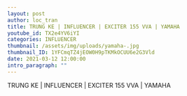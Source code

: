 ```yaml
---
layout: post
author: loc_tran
title: TRUNG KE | INFLUENCER | EXCITER 155 VVA | YAMAHA
youtube_id: TX2e4YV6iYI
categories: INFLUENCER
thumbnail: /assets/img/uploads/yamaha-.jpg
thumbnail_ID: 1YFCmqTZ4jEOW0H9pTKMkOCUU6e2G3Vld
date: 2021-03-12 12:00:00
intro_paragraph: ""
---
```

TRUNG KE | INFLUENCER | EXCITER 155 VVA | YAMAHA

